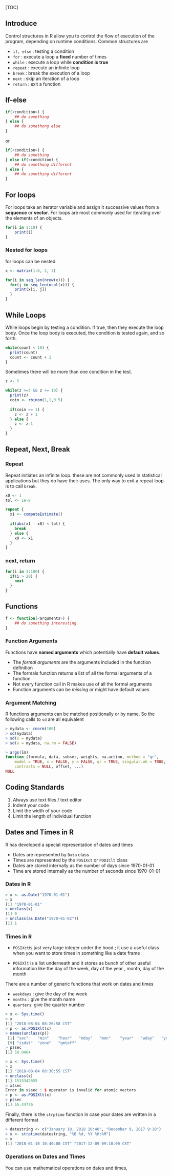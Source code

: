 [TOC]

## Introduce

Control structures in R allow you to control the flow of execution of the program, depending on runtime conditions. Common structures are

- `if, else` : testing a condition
- `for` : execute a loop a **fixed** number of times
- `while` : execute a loop while **condition is true**
- `repeat` : execute an infinite loop
- `break` : break the execution of a loop
- `next` : skip an iteration of a loop
- `return` : exit a function



## If-else

```R
if(<condition>) {
    ## do something
} else {
    ## do somethong else
}
```

or

```R
if(<condition>) {
    ## do something
} else if(<condition) {
    ## do somethong different
} else {
    ## do something different
}
```



## For loops

For loops take an iterator variable and assign it successive values from a **sequence** or **vector**. For loops are most commonly used for iterating over the elements of an objects.

```R
for(i in 1:10) {
    print(i)
}
```

### Nested for loops

for loops can be nested.

```R
x <- matrix(1:6, 2, 3)

for(i in seq_len(nrow(x))) {
  for(j in seq_len(ncol(x))) {
    print(x[i, j])
  }
}
```



## While Loops

While loops begin by testing a condition. If true, then they execute the loop body. Once the loop body is executed, the condition is tested again, and so forth.

```R
while(count < 10) {
  print(count)
  count <- count + 1
}
```

Sometimes there will be more than one condition in the test.

```R
z <- 5

while(z >=3 && z <= 10) {
  print(z)
  coin <- rbinom(1,1,0.5)
  
  if(coin == 1) {
    z <- z + 1
  } else {
    z <- z-1
  }
}
```



## Repeat, Next, Break

### Repeat 

Repeat initiates an infinite loop. these are not commonly used in statistical applications but they do have their uses. The only way to exit a repeat loop is to call `break`.

```R
x0 <- 1
tol <- 1e-8

repeat {
  x1 <- computeEstimate()
  
  if(abs(x1 - x0) < tol) {
    break
  } else {
    x0 <- x1
  }
}
```

### next, return

```R
for(i in 1:100) {
  if(i > 20) {
    next
  }
}
```

## Functions

```R
f <- function(<arquments>) {
    ## do something interesting
}
```

### Function Arguments

Functions have **named arguments** which potentially have **default values**.

- The *formal arguments* are the arguments included in the function definition
- The formals function returns a list of all the formal arguments of a function 
- Not every function call in  R makes use of all the formal arguments
- Function arguments can be *missing* or might have default values

### Argument Matching

R functions arguments can be matched positionally or by name. So the following calls to `sd` are all equivalent

```R
> mydata <- rnorm(100)
> sd(mydata)
> sd(x = mydata)
> sd(x = mydata, na.rm = FALSE)
```

```R
> args(lm)
function (formula, data, subset, weights, na.action, method = "qr", 
    model = TRUE, x = FALSE, y = FALSE, qr = TRUE, singular.ok = TRUE, 
    contrasts = NULL, offset, ...) 
NULL
```



## Coding Standards

1. Always use text files / text editor
2. Indent your code
3. Limit the width of your code
4. Limit the length of individual function

## Dates and Times in R

R has developed a special representation of dates and times

- Dates are represented by `Data` class
- Times are represented by the `POSIXct` or `PODIClt` class
- Dates are stored internally as the number of days since 1970-01-01
- Time are stored internally as the number of seconds since 1970-01-01

### Dates in R

```R
> x <- as.Date("1970-01-01")
> x
[1] "1970-01-01"
> unclass(x)
[1] 0
> unclass(as.Date("1970-01-02"))
[1] 1
```

### Times in R

- `POSIXct`is just very large integer under the hood ; it use a useful class when you want to store times in something like a date frame

- `POSIXlt` is a list underneath and it stores as bunch of other useful information like the day of the week, day of the year , month, day of the month

There are a number of generic functions that work on dates and times

- `weekdays` : give the day of the week
- `months` : give the month name
- `quarters`: give the quarter number

```R
> x <- Sys.time()
> x
[1] "2018-08-04 08:26:58 CST"
> p <- as.POSIXlt(x)
> names(unclass(p))
 [1] "sec"    "min"    "hour"   "mday"   "mon"    "year"   "wday"   "yday"  
 [9] "isdst"  "zone"   "gmtoff"
> p$sec
[1] 58.0464
```

```R
> x <- Sys.time()
> x
[1] "2018-08-04 08:30:55 CST"
> unclass(x)
[1] 1533342655
> x$sec
Error in x$sec : $ operator is invalid for atomic vectors
> p <- as.POSIXlt(x)
> p$sec
[1] 55.44776
```

Finally, there is the `strptime` function in case your dates are written in a different format

```R
> datestring <- c("January 10, 2018 10:40", "December 9, 2017 9:10")
> x <- strptime(datestring, "%B %d, %Y %H:%M")
> x
[1] "2018-01-10 10:40:00 CST" "2017-12-09 09:10:00 CST"
```

### Operations on Dates and Times

You can use mathematical operations on dates and times,

```R

```

